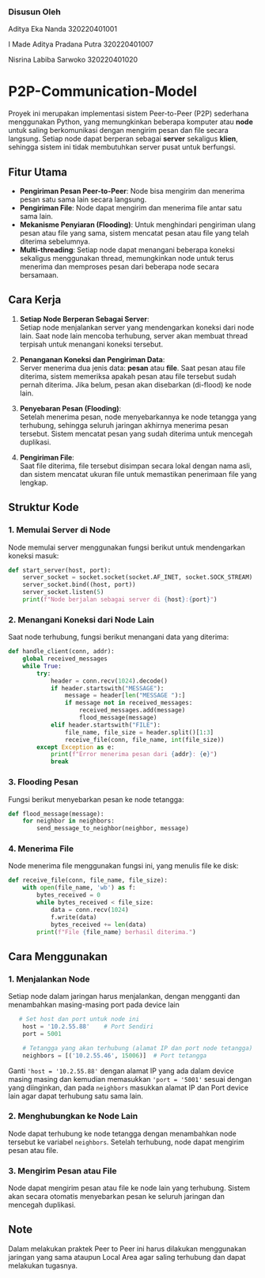 
### Disusun Oleh

Aditya Eka Nanda 320220401001

I Made Aditya Pradana Putra 320220401007

Nisrina Labiba Sarwoko 320220401020


# P2P-Communication-Model
Proyek ini merupakan implementasi sistem Peer-to-Peer (P2P) sederhana menggunakan Python, yang memungkinkan beberapa komputer atau **node** untuk saling berkomunikasi dengan mengirim pesan dan file secara langsung. Setiap node dapat berperan sebagai **server** sekaligus **klien**, sehingga sistem ini tidak membutuhkan server pusat untuk berfungsi.

## Fitur Utama

- **Pengiriman Pesan Peer-to-Peer**: Node bisa mengirim dan menerima pesan satu sama lain secara langsung.
- **Pengiriman File**: Node dapat mengirim dan menerima file antar satu sama lain.
- **Mekanisme Penyiaran (Flooding)**: Untuk menghindari pengiriman ulang pesan atau file yang sama, sistem mencatat pesan atau file yang telah diterima sebelumnya.
- **Multi-threading**: Setiap node dapat menangani beberapa koneksi sekaligus menggunakan thread, memungkinkan node untuk terus menerima dan memproses pesan dari beberapa node secara bersamaan.

## Cara Kerja

1. **Setiap Node Berperan Sebagai Server**:  
   Setiap node menjalankan server yang mendengarkan koneksi dari node lain. Saat node lain mencoba terhubung, server akan membuat thread terpisah untuk menangani koneksi tersebut.

2. **Penanganan Koneksi dan Pengiriman Data**:  
   Server menerima dua jenis data: **pesan** atau **file**. Saat pesan atau file diterima, sistem memeriksa apakah pesan atau file tersebut sudah pernah diterima. Jika belum, pesan akan disebarkan (di-flood) ke node lain.

3. **Penyebaran Pesan (Flooding)**:  
   Setelah menerima pesan, node menyebarkannya ke node tetangga yang terhubung, sehingga seluruh jaringan akhirnya menerima pesan tersebut. Sistem mencatat pesan yang sudah diterima untuk mencegah duplikasi.

4. **Pengiriman File**:  
   Saat file diterima, file tersebut disimpan secara lokal dengan nama asli, dan sistem mencatat ukuran file untuk memastikan penerimaan file yang lengkap.

## Struktur Kode

### 1. Memulai Server di Node

Node memulai server menggunakan fungsi berikut untuk mendengarkan koneksi masuk:
```python
def start_server(host, port):
    server_socket = socket.socket(socket.AF_INET, socket.SOCK_STREAM)
    server_socket.bind((host, port))
    server_socket.listen(5)
    print(f"Node berjalan sebagai server di {host}:{port}")
```

### 2. Menangani Koneksi dari Node Lain

Saat node terhubung, fungsi berikut menangani data yang diterima:
```python
def handle_client(conn, addr):
    global received_messages
    while True:
        try:
            header = conn.recv(1024).decode()
            if header.startswith("MESSAGE"):
                message = header[len("MESSAGE "):]
                if message not in received_messages:
                    received_messages.add(message)
                    flood_message(message)
            elif header.startswith("FILE"):
                file_name, file_size = header.split()[1:3]
                receive_file(conn, file_name, int(file_size))
        except Exception as e:
            print(f"Error menerima pesan dari {addr}: {e}")
            break
```

### 3. Flooding Pesan

Fungsi berikut menyebarkan pesan ke node tetangga:
```python
def flood_message(message):
    for neighbor in neighbors:
        send_message_to_neighbor(neighbor, message)
```

### 4. Menerima File

Node menerima file menggunakan fungsi ini, yang menulis file ke disk:
```python
def receive_file(conn, file_name, file_size):
    with open(file_name, 'wb') as f:
        bytes_received = 0
        while bytes_received < file_size:
            data = conn.recv(1024)
            f.write(data)
            bytes_received += len(data)
        print(f"File {file_name} berhasil diterima.")
```

## Cara Menggunakan

### 1. Menjalankan Node
Setiap node dalam jaringan harus menjalankan, dengan mengganti dan menambahkan masing-masing port pada device lain
```python
   # Set host dan port untuk node ini
    host = '10.2.55.88'    # Port Sendiri
    port = 5001

    # Tetangga yang akan terhubung (alamat IP dan port node tetangga)
    neighbors = [('10.2.55.46', 15006)]  # Port tetangga
```
Ganti `'host = '10.2.55.88'` dengan alamat IP yang ada dalam device masing masing dan kemudian memasukkan `'port = '5001'` sesuai dengan yang diinginkan, dan pada `neighbors` masukkan alamat IP dan Port device lain agar dapat terhubung satu sama lain.

### 2. Menghubungkan ke Node Lain
Node dapat terhubung ke node tetangga dengan menambahkan node tersebut ke variabel `neighbors`. Setelah terhubung, node dapat mengirim pesan atau file.

### 3. Mengirim Pesan atau File
Node dapat mengirim pesan atau file ke node lain yang terhubung. Sistem akan secara otomatis menyebarkan pesan ke seluruh jaringan dan mencegah duplikasi.


## Note
Dalam melakukan praktek Peer to Peer ini harus dilakukan menggunakan jaringan yang sama ataupun Local Area agar saling terhubung dan dapat melakukan tugasnya.
